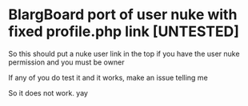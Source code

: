 # BlargBoard port of user nuke with fixed profile.php link [UNTESTED]
So this should put a nuke user link in the top if you have the user nuke permission and you must be owner

If any of you do test it and it works, make an issue telling me

So it does not work. yay
